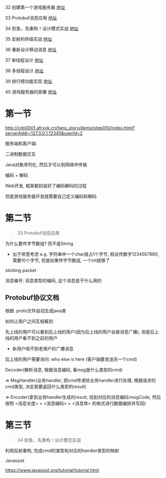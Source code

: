 32 创建第一个游戏服务器 [地址](https://ke.qq.com/webcourse/index.html#cid=398381&term_id=100558952&taid=4185784932766765&type=1024&vid=5285890800399063565)

33 Protobuf消息应用 [地址](https://ke.qq.com/webcourse/index.html#cid=398381&term_id=100558952&taid=4185789227734061&type=1024&vid=5285890800507950005)

34 别急，先重构！设计模式实战 [地址](https://ke.qq.com/webcourse/index.html#cid=398381&term_id=100558952&taid=4185793522701357&type=1024&vid=5285890800718120421)

35 反射的终级实战 [地址](https://ke.qq.com/webcourse/index.html#cid=398381&term_id=100558952&taid=4185797817668653&type=1024&vid=5285890800845174567)

36 重新设计移动消息 [地址](https://ke.qq.com/webcourse/index.html#cid=398381&term_id=100558952&taid=4185802112635949&type=1024&vid=5285890801032246624)

37 单线程设计 [地址](https://ke.qq.com/webcourse/index.html#cid=398381&term_id=100558952&taid=4185806407603245&type=1024&vid=5285890801121684993)

38 多线程设计 [地址](https://ke.qq.com/webcourse/index.html#cid=398381&term_id=100558952&taid=4185810702570541&type=1024&vid=5285890801342298616)

39 排行榜功能实现 [地址](https://ke.qq.com/webcourse/index.html#cid=398381&term_id=100558952&taid=4185814997537837&type=1024&vid=5285890801430986082)

40 游戏服务器的部署 [地址](https://ke.qq.com/webcourse/index.html#cid=398381&term_id=100558952&taid=4185819292505133&type=1024&vid=5285890801654691979)







# 第一节



http://cdn0001.afrxvk.cn/hero_story/demo/step010/index.html?serverAddr=127.0.0.1:12345&userId=2

服务端和客户端:

二进制数据交互

Java对象序列化, 然后才可以到网络中传输

编码 + 解码

Web开发, 框架都封装好了编码解码的过程

但是游戏服务器开发就需要自己定义编码和解码





# 第二节

> 33 Protobuf消息应用



为什么要传字节数组?  而不是String 

- 出于带宽考虑  e.g. 字符串中一个char就占1个字节, 假设传数字1234567890, 需要10个字节, 但是如果传字节数组, 一个int就够了



sticking packet



消息编号: 消息类型的编码, 这个消息是干什么用的   





## Protobuf协议文档

根据 .proto文件自动生成java类





如何让用户之间互相看到



先上线的用户可以看到后上线的用户(因为后上线的用户会做消息广播), 但是后上线的用户看不到之前的用户

- 新用户收不到老用户的广播消息

后上线的用户需要询问: who else is here (客户端要发送另一个cmd)







Decoder(解析消息, 根据消息编码, 看msg是什么类型的cmd) 

=> MsgHandler(业务handler, 把cmd传递给业务handler进行处理, 根据请求的cmd类型, 决定我要返回什么类型的result)

=> Encoder(拿到业务handler生成的result, 找到对应的消息编码/msgCode, 然后按照 <消息长度> + <消息编码> + <消息体> 的格式进行数据编排并写回)





# 第三节

> 34 别急，先重构！设计模式实战



利用反射重构, 完成cmd的类型和对应的handler类型的映射



Javassist

https://www.javassist.org/tutorial/tutorial.html





